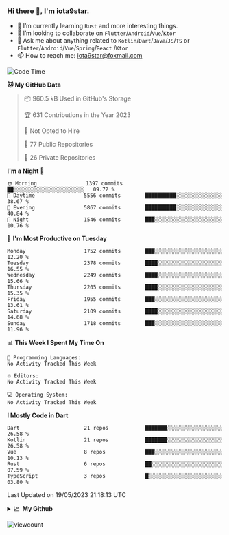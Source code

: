 ### Hi there 👋, I'm iota9star.

- 🌱 I’m currently learning `Rust` and more interesting things.
- 👯 I’m looking to collaborate on `Flutter`/`Android`/`Vue`/`Ktor`
- 💬 Ask me about anything related to `Kotlin`/`Dart`/`Java`/`JS`/`TS` or `Flutter`/`Android`/`Vue`/`Spring`/`React`
  /`Ktor`
- 📫 How to reach me: [iota9star@foxmail.com](iota9star@foxmail.com)



<!--START_SECTION:waka-->
![Code Time](http://img.shields.io/badge/Code%20Time-3%2C090%20hrs%2054%20mins-blue)

**🐱 My GitHub Data** 

> 📦 960.5 kB Used in GitHub's Storage 
 > 
> 🏆 631 Contributions in the Year 2023
 > 
> 🚫 Not Opted to Hire
 > 
> 📜 77 Public Repositories 
 > 
> 🔑 26 Private Repositories 
 > 
**I'm a Night 🦉** 

```text
🌞 Morning                1397 commits        ██░░░░░░░░░░░░░░░░░░░░░░░   09.72 % 
🌆 Daytime                5556 commits        ██████████░░░░░░░░░░░░░░░   38.67 % 
🌃 Evening                5867 commits        ██████████░░░░░░░░░░░░░░░   40.84 % 
🌙 Night                  1546 commits        ███░░░░░░░░░░░░░░░░░░░░░░   10.76 % 
```
📅 **I'm Most Productive on Tuesday** 

```text
Monday                   1752 commits        ███░░░░░░░░░░░░░░░░░░░░░░   12.20 % 
Tuesday                  2378 commits        ████░░░░░░░░░░░░░░░░░░░░░   16.55 % 
Wednesday                2249 commits        ████░░░░░░░░░░░░░░░░░░░░░   15.66 % 
Thursday                 2205 commits        ████░░░░░░░░░░░░░░░░░░░░░   15.35 % 
Friday                   1955 commits        ███░░░░░░░░░░░░░░░░░░░░░░   13.61 % 
Saturday                 2109 commits        ████░░░░░░░░░░░░░░░░░░░░░   14.68 % 
Sunday                   1718 commits        ███░░░░░░░░░░░░░░░░░░░░░░   11.96 % 
```


📊 **This Week I Spent My Time On** 

```text
💬 Programming Languages: 
No Activity Tracked This Week

🔥 Editors: 
No Activity Tracked This Week

💻 Operating System: 
No Activity Tracked This Week
```

**I Mostly Code in Dart** 

```text
Dart                     21 repos            ███████░░░░░░░░░░░░░░░░░░   26.58 % 
Kotlin                   21 repos            ███████░░░░░░░░░░░░░░░░░░   26.58 % 
Vue                      8 repos             ███░░░░░░░░░░░░░░░░░░░░░░   10.13 % 
Rust                     6 repos             ██░░░░░░░░░░░░░░░░░░░░░░░   07.59 % 
TypeScript               3 repos             █░░░░░░░░░░░░░░░░░░░░░░░░   03.80 % 
```




 Last Updated on 19/05/2023 21:18:13 UTC
<!--END_SECTION:waka-->

<details>
  <summary><b>📈&nbsp;&nbsp;My Github</b></summary>
  <br>
  <img src='https://github-profile-trophy.vercel.app/?username=iota9star'>
  <img src='https://bad-apple-github-readme.vercel.app/api?show_bg=1&username=iota9star&hide_title=true'>
  <img src='http://cr-skills-chart-widget.azurewebsites.net/api/api?username=iota9star'>
</details>


![viewcount](https://count.getloli.com/get/@iota9star?theme=rule34)
